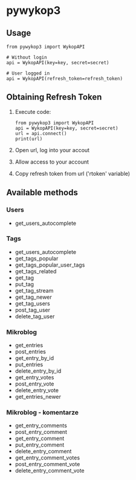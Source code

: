 # pywykop3

## Usage

    from pywykop3 import WykopAPI

    # Without login
    api = WykopAPI(key=key, secret=secret)

    # User logged in
    api = WykopAPI(refresh_token=refresh_token)

## Obtaining Refresh Token

1.  Execute code:

        from pywykop3 import WykopAPI
        api = WykopAPI(key=key, secret=secret)
        url = api.connect()
        print(url)

2.  Open url, log into your accout
3.  Allow access to your account
4.  Copy refresh token from url ('rtoken' variable)

## Available methods

### Users

- get_users_autocomplete

### Tags

- get_users_autocomplete
- get_tags_popular
- get_tags_popular_user_tags
- get_tags_related
- get_tag
- put_tag
- get_tag_stream
- get_tag_newer
- get_tag_users
- post_tag_user
- delete_tag_user

### Mikroblog

- get_entries
- post_entries
- get_entry_by_id
- put_entries
- delete_entry_by_id
- get_entry_votes
- post_entry_vote
- delete_entry_vote
- get_entries_newer

### Mikroblog - komentarze

- get_entry_comments
- post_entry_comment
- get_entry_comment
- put_entry_comment
- delete_entry_comment
- get_entry_comment_votes
- post_entry_comment_vote
- delete_entry_comment_vote
